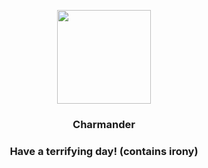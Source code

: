<p align="center">
    <img src="https://raw.githubusercontent.com/PokeAPI/sprites/master/sprites/pokemon/4.png" width="150" height="150">
</p>
<h3 align="center"> <b>Charmander</b></h3>
<h3 align="center">Have a terrifying day! (contains irony)</h3>
